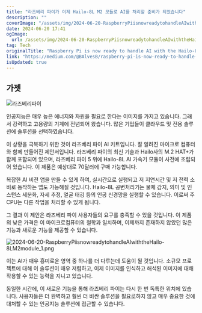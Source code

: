 ```yaml
---
title: "라즈베리 파이가 이제 Hailo-8L M2 모듈로 AI를 처리할 준비가 되었습니다"
description: ""
coverImage: "/assets/img/2024-06-20-RaspberryPiisnowreadytohandleAIwiththeHailo-8LM2module_0.png"
date: 2024-06-20 17:41
ogImage:
  url: /assets/img/2024-06-20-RaspberryPiisnowreadytohandleAIwiththeHailo-8LM2module_0.png
tag: Tech
originalTitle: "Raspberry Pi is now ready to handle AI with the Hailo-8L M.2 module"
link: "https://medium.com/@BAlvesB/raspberry-pi-is-now-ready-to-handle-ai-with-the-hailo-8l-m-2-module-184a1e980eca"
isUpdated: true
---
```


## 가젯

![라즈베리파이](/assets/img/2024-06-20-RaspberryPiisnowreadytohandleAIwiththeHailo-8LM2module_0.png)

인공지능은 매우 높은 에너지와 자원을 필요로 한다는 이미지를 가지고 있습니다. 그래서 강력하고 고용량의 기계에 전념되어 왔습니다. 많은 기업들이 클라우드 및 전용 솔루션에 솔루션을 선택하였습니다.

이 상황을 극복하기 위한 것이 라즈베리 파이 AI 키트입니다. 잘 알려진 마이크로 컴퓨터와 함께 만들어진 제안서입니다. 라즈베리 파이의 최신 기술과 Hailo사의 M.2 HAT+가 함께 포함되어 있으며, 라즈베리 파이 5 위에 Hailo-8L AI 가속기 모듈이 사전에 조립되어 있습니다. 이 제품은 예상대로 70달러에 구매 가능합니다.

<!-- cozy-coder - 수평 -->

<ins class="adsbygoogle"
     style="display:block"
     data-ad-client="ca-pub-4877378276818686"
     data-ad-slot="1107185301"
     data-ad-format="auto"
     data-full-width-responsive="true"></ins>

<script>
     (adsbygoogle = window.adsbygoogle || []).push({});
</script>

복잡한 AI 비전 앱을 만들 수 있게 하여, 실시간으로 실행되고 저 지연시간 및 저 전력 소비로 동작하는 앱도 가능해질 것입니다. Hailo-8L 공변처리기는 물체 감지, 의미 및 인스턴스 세분화, 자세 추정, 얼굴 태깅 등의 인공 신경망을 실행할 수 있습니다. 이로써 주CPU는 다른 작업을 처리할 수 있게 됩니다.

그 결과 이 제안은 라즈베리 파이 사용자들의 요구를 충족할 수 있을 것입니다. 이 제품의 낮은 가격은 이 마이크로컴퓨터의 철학과 일치하며, 이제까지 존재하지 않았던 많은 기능과 새로운 기능을 제공할 수 있습니다.

![2024-06-20-RaspberryPiisnowreadytohandleAIwiththeHailo-8LM2module_1.png](/assets/img/2024-06-20-RaspberryPiisnowreadytohandleAIwiththeHailo-8LM2module_1.png)

이는 AI가 매우 흥미로운 영역 중 하나를 더 다루는데 도움이 될 것입니다. 소규모 프로젝트에 대해 이 솔루션이 매우 저렴하고, 이제 이미지를 인식하고 해석된 이미지에 대해 작용할 수 있는 능력을 지니고 있습니다.

<!-- cozy-coder - 수평 -->

<ins class="adsbygoogle"
     style="display:block"
     data-ad-client="ca-pub-4877378276818686"
     data-ad-slot="1107185301"
     data-ad-format="auto"
     data-full-width-responsive="true"></ins>

<script>
     (adsbygoogle = window.adsbygoogle || []).push({});
</script>

동일한 시간에, 이 새로운 기능을 통해 라즈베리 파이는 다시 한 번 독특한 위치에 있습니다. 사용자들은 더 완벽하고 훨씬 더 비싼 솔루션을 필요로하지 않고 매우 중요한 것에 대처할 수 있는 인공지능 솔루션에 접근할 수 있습니다.
